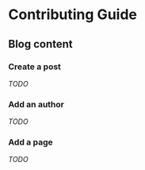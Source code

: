 # Contributing Guide

## Blog content

### Create a post

_TODO_

### Add an author

_TODO_

### Add a page

_TODO_
